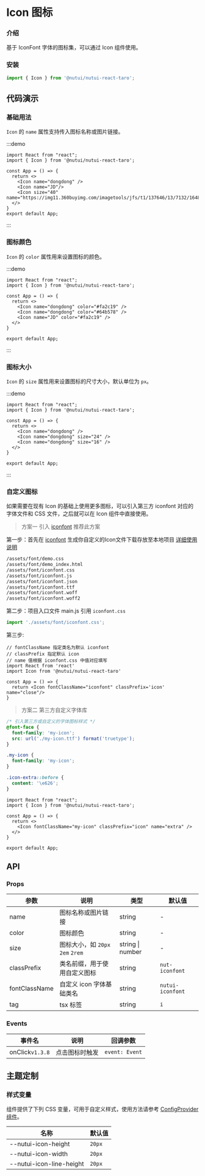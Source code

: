# Icon 图标

### 介绍

基于 IconFont 字体的图标集，可以通过 Icon 组件使用。

### 安装

``` javascript
import { Icon } from '@nutui/nutui-react-taro';
```

## 代码演示

### 基础用法

`Icon` 的 `name` 属性支持传入图标名称或图片链接。

:::demo
```tsx
import React from "react";
import { Icon } from '@nutui/nutui-react-taro';

const App = () => {
  return <>
    <Icon name="dongdong" />
    <Icon name="JD"/>
    <Icon size="40"  name="https://img11.360buyimg.com/imagetools/jfs/t1/137646/13/7132/1648/5f4c748bE43da8ddd/a3f06d51dcae7b60.png"/>
  </>
}
export default App;

```
:::

### 图标颜色

`Icon` 的 `color` 属性用来设置图标的颜色。

:::demo
```tsx
import React from "react";
import { Icon } from '@nutui/nutui-react-taro';

const App = () => {
  return <>
    <Icon name="dongdong" color="#fa2c19" />
    <Icon name="dongdong" color="#64b578" />
    <Icon name="JD" color="#fa2c19" />
  </>
}

export default App;
```
:::

### 图标大小

`Icon` 的 `size` 属性用来设置图标的尺寸大小，默认单位为 `px`。

:::demo
```tsx
import React from "react";
import { Icon } from '@nutui/nutui-react-taro';

const App = () => {
  return <>
    <Icon name="dongdong" />
    <Icon name="dongdong" size="24" />
    <Icon name="dongdong" size="16" />
  </>
}

export default App;
```
:::
### 自定义图标

如果需要在现有 Icon 的基础上使用更多图标，可以引入第三方 iconfont 对应的字体文件和 CSS 文件，之后就可以在 Icon 组件中直接使用。

> 方案一 引入 [iconfont](https://www.iconfont.cn/)   推荐此方案

第一步：首先在 [iconfont](https://www.iconfont.cn/) 生成你自定义的Icon文件下载存放至本地项目  [详细使用说明](https://www.iconfont.cn/help/detail?spm=a313x.7781069.1998910419.d8d11a391&helptype=code)

``` bash
/assets/font/demo.css
/assets/font/demo_index.html
/assets/font/iconfont.css
/assets/font/iconfont.js
/assets/font/iconfont.json
/assets/font/iconfont.ttf
/assets/font/iconfont.woff
/assets/font/iconfont.woff2
```

第二步：项目入口文件 main.js 引用 `iconfont.css`


``` javascript
import './assets/font/iconfont.css';
```

第三步:

```tsx
// fontClassName 指定类名为默认 iconfont
// classPrefix 指定默认 icon
// name 值根据 iconfont.css 中值对应填写 
import React from 'react'
import Icon from '@nutui/nutui-react-taro'

const App = () => {
  return <Icon fontClassName="iconfont" classPrefix='icon' name="close"/>
}
```

> 方案二 第三方自定义字体库

```css
/* 引入第三方或自定义的字体图标样式 */
@font-face {
  font-family: 'my-icon';
  src: url('./my-icon.ttf') format('truetype');
}

.my-icon {
  font-family: 'my-icon';
}

.icon-extra::before {
  content: '\e626';
}
```

```tsx
import React from "react";
import { Icon } from '@nutui/nutui-react-taro';

const App = () => {
  return <>
    <Icon fontClassName="my-icon" classPrefix="icon" name="extra" />
  </>
}

export default App;
```

## API

### Props

| 参数          | 说明                             | 类型             | 默认值           |
|-------------|----------------------------------|------------------|------------------|
| name        | 图标名称或图片链接               | string           | -                |
| color       | 图标颜色                         | string           | -                |
| size        | 图标大小，如 `20px` `2em` `2rem` | string \| number | -                |
| classPrefix | 类名前缀，用于使用自定义图标     | string           | `nut-iconfont` |
| fontClassName           | 自定义 icon 字体基础类名                        | string           | `nutui-iconfont`              |
| tag         | tsx 标签                        | string           | `i`              |

### Events

| 事件名           | 说明           | 回调参数     |
|---------------|----------------|--------------|
| onClick`v1.3.8` | 点击图标时触发 | `event: Event` |


## 主题定制

### 样式变量

组件提供了下列 CSS 变量，可用于自定义样式，使用方法请参考 [ConfigProvider 组件](#/zh-CN/component/configprovider)。

| 名称 | 默认值 |
| --- | --- |
| --nutui-icon-height | `20px` |
| --nutui-icon-width | `20px` |
| --nutui-icon-line-height | `20px` |
